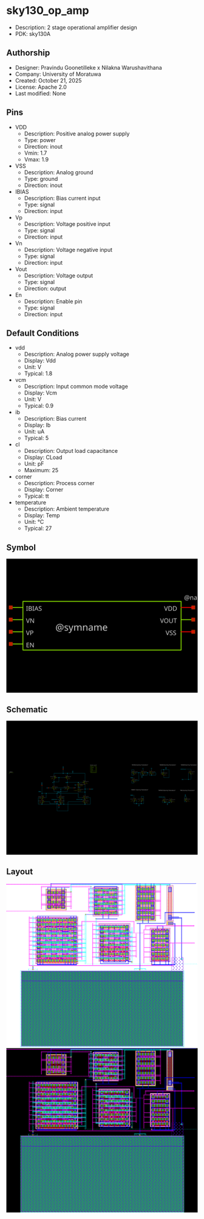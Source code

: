 # sky130_op_amp

- Description: 2 stage operational amplifier design
- PDK: sky130A

## Authorship

- Designer: Pravindu Goonetilleke x Nilakna Warushavithana
- Company: University of Moratuwa
- Created: October 21, 2025
- License: Apache 2.0
- Last modified: None

## Pins

- VDD
  + Description: Positive analog power supply
  + Type: power
  + Direction: inout
  + Vmin: 1.7
  + Vmax: 1.9
- VSS
  + Description: Analog ground
  + Type: ground
  + Direction: inout
- IBIAS
  + Description: Bias current input
  + Type: signal
  + Direction: input
- Vp
  + Description: Voltage positive input
  + Type: signal
  + Direction: input
- Vn
  + Description: Voltage negative input
  + Type: signal
  + Direction: input
- Vout
  + Description: Voltage output
  + Type: signal
  + Direction: output
- En
  + Description: Enable pin
  + Type: signal
  + Direction: input

## Default Conditions

- vdd
  + Description: Analog power supply voltage
  + Display: Vdd
  + Unit: V
  + Typical: 1.8
- vcm
  + Description: Input common mode voltage
  + Display: Vcm
  + Unit: V
  + Typical: 0.9
- ib
  + Description: Bias current
  + Display: Ib
  + Unit: uA
  + Typical: 5
- cl
  + Description: Output load capacitance
  + Display: CLoad
  + Unit: pF
  + Maximum: 25
- corner
  + Description: Process corner
  + Display: Corner
  + Typical: tt
- temperature
  + Description: Ambient temperature
  + Display: Temp
  + Unit: °C
  + Typical: 27

## Symbol

![Symbol of sky130_op_amp](sky130_op_amp_symbol.svg)

## Schematic

![Schematic of sky130_op_amp](sky130_op_amp_schematic.svg)

## Layout

![Layout of sky130_op_amp with white background](sky130_op_amp_w.png)
![Layout of sky130_op_amp with black background](sky130_op_amp_b.png)
